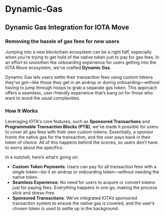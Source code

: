 # Dynamic-Gas
## Dynamic Gas Integration for IOTA Move
### Removing the hassle of gas fees for new users
Jumping into a new blockchain ecosystem can be a right faff, especially when you're trying to get hold of the native token just to pay for gas fees. In an effort to smoothen the onboarding experience for users getting into the IOTA Move ecosystem, we've crafted **Dynamic Gas**.

Dynamic Gas lets users settle their transaction fees using custom tokens they’ve got—like those they get in an airdrop or during onboarding—without having to jump through hoops to grab a separate gas token. This approach offers a seamless, user-friendly experience that’s bang on for those who want to avoid the usual complexities.

### How It Works
Leveraging IOTA's core features, such as **Sponsored Transactions** and **Programmable Transaction Blocks (PTB)**, we’ve made it possible for users to cover all gas fees with their own custom tokens. Essentially, a sponsor fronts the native gas for the transaction, and the user pays back in their token of choice. All of this happens behind the scenes, so users don’t have to worry about the specifics.

In a nutshell, here’s what’s going on:

- **Custom Token Payments**: Users can pay for all transaction fees with a single token—be it an airdrop or onboarding token—without needing the native token.
- **Seamless Experience**: No need for users to acquire or convert tokens just for paying fees. Everything happens in one go, making the process slick and stress-free.
- **Sponsored Transactions**: We’ve integrated IOTA’s sponsored transaction system to ensure the native gas is covered, and the user’s chosen token is used to settle up in the background.
